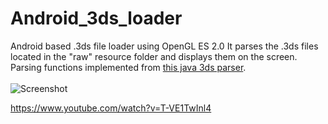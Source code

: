 # Android_3ds_loader
Android based .3ds file loader using OpenGL ES 2.0
It parses the .3ds files located in the "raw" resource folder and displays them on the screen.
Parsing functions implemented from <a href="https://github.com/kjetilos/3ds-parser">this java 3ds parser</a>.<br><br>
![Screenshot](https://andris.gauracs.com/images/b1a5e154-e004-4e69-a8e7-8c47ded34cb4.jpg)

https://www.youtube.com/watch?v=T-VE1TwInl4
